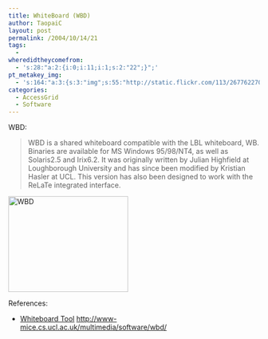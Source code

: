 ```yaml
---
title: WhiteBoard (WBD)
author: TaopaiC
layout: post
permalink: /2004/10/14/21
tags:
  - 
wheredidtheycomefrom:
  - 's:28:"a:2:{i:0;i:11;i:1;s:2:"22";}";'
pt_metakey_img:
  - 's:164:"a:3:{s:3:"img";s:55:"http://static.flickr.com/113/267762270_050cddc422_m.jpg";s:3:"alt";s:3:"WBD";s:3:"url";s:47:"http://www.flickr.com/photos/taopaic/267762270/";}";'
categories:
  - AccessGrid
  - Software
---
```

WBD:

<blockquote title="WBD" cite="http://www-mice.cs.ucl.ac.uk/multimedia/software/wbd/">
  <p>
    WBD is a shared whiteboard compatible with the LBL whiteboard, WB. Binaries are available for MS Windows 95/98/NT4, as well as Solaris2.5 and Irix6.2. It was originally written by Julian Highfield at Loughborough University and has since been modified by Kristian Hasler at UCL. This version has also been designed to work with the ReLaTe integrated interface.
  </p>
</blockquote>

[<img src="http://static.flickr.com/113/267762270_050cddc422_m.jpg" alt="WBD" height="192" width="240" />][1]

<!--more-->

  
References:

*   [Whiteboard Tool][2] 
    http://www-mice.cs.ucl.ac.uk/multimedia/software/wbd/</li> </ul>

 [1]: http://www.flickr.com/photos/taopaic/267762270/ "Photo Sharing"
 [2]: http://www-mice.cs.ucl.ac.uk/multimedia/software/wbd/